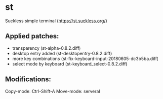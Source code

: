 # st

Suckless simple terminal (https://st.suckless.org/)

## Applied patches:
* transparency (st-alpha-0.8.2.diff)
* desktop entry added (st-desktopentry-0.8.2.diff)
* more key combinations (st-fix-keyboard-input-20180605-dc3b5ba.diff)
* select mode by keyboard (st-keyboard_select-0.8.2.diff)

## Modifications:
Copy-mode: Ctrl-Shift-A
Move-mode: serveral

